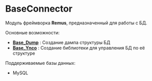 # BaseConnector
Модуль фреймворка **Remus**, предназначенный для работы с БД.

Основные возможности:

- [**Base_Dump**](https://github.com/RomensTeam/BaseConnector/blob/master/src/BaseConnector/Base_Dump.md) : Создание дампа структуры БД
- [**Base_Ynco**](https://github.com/RomensTeam/BaseConnector/blob/master/src/BaseConnector/Base_Ynco.md) : Создание библиотеки для управления БД по её структуре

Поддерживаемые базы данных:

- MySQL

